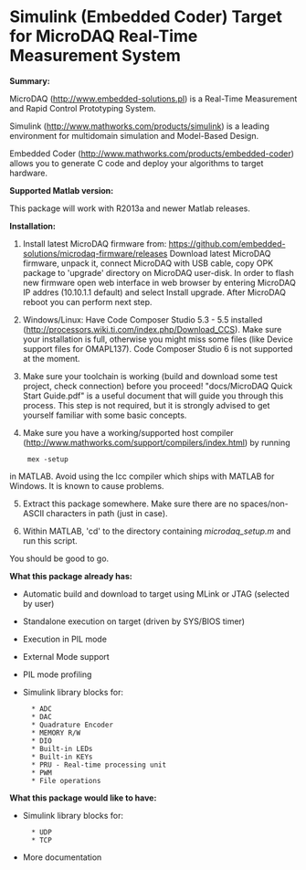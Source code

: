 Simulink (Embedded Coder) Target for MicroDAQ Real-Time Measurement System
=============

**Summary:**

MicroDAQ (http://www.embedded-solutions.pl) is a Real-Time Measurement
and Rapid Control Prototyping System.

Simulink (http://www.mathworks.com/products/simulink) is a leading environment
for multidomain simulation and Model-Based Design.

Embedded Coder (http://www.mathworks.com/products/embedded-coder) allows you to
generate C code and deploy your algorithms to target hardware.

**Supported Matlab version:**

This package will work with R2013a and newer Matlab releases. 

**Installation:**

1) Install latest MicroDAQ firmware from: https://github.com/embedded-solutions/microdaq-firmware/releases
Download latest MicroDAQ firmware, unpack it, connect MicroDAQ with USB cable, copy OPK package to 'upgrade' directory on MicroDAQ user-disk. In order to flash new firmware open web interface in web browser by entering MicroDAQ IP addres (10.10.1.1 default) and select Install upgrade. After MicroDAQ reboot you can perform next step.

2) Windows/Linux: Have Code Composer Studio 5.3 - 5.5 installed (http://processors.wiki.ti.com/index.php/Download_CCS). Make sure your installation is full, otherwise you might miss some files (like Device support files for OMAPL137). Code Composer Studio 6 is not supported at the moment.

3) Make sure your toolchain is working (build and download some test project, check connection)
before you proceed! "docs/MicroDAQ Quick Start Guide.pdf" is a useful document that will guide you through this process.
This step is not required, but it is strongly advised to get yourself familiar with some basic concepts.

4) Make sure you have a working/supported host compiler (http://www.mathworks.com/support/compilers/index.html) by running
        
        mex -setup
in MATLAB.
Avoid using the lcc compiler which ships with MATLAB for Windows. It is known to cause problems.

5) Extract this package somewhere. Make sure there are no spaces/non-ASCII characters in path (just in case).

6) Within MATLAB, 'cd' to the directory containing *microdaq_setup.m* and run this script.

You should be good to go.

**What this package already has:**

- Automatic build and download to target using MLink or JTAG (selected by user)
- Standalone execution on target (driven by SYS/BIOS timer)
- Execution in PIL mode
- External Mode support
- PIL mode profiling

- Simulink library blocks for:
        
        * ADC
        * DAC
        * Quadrature Encoder
        * MEMORY R/W
        * DIO
        * Built-in LEDs
        * Built-in KEYs
        * PRU - Real-time processing unit
        * PWM
        * File operations

**What this package would like to have:**

- Simulink library blocks for:

        * UDP  
        * TCP
 
- More documentation
